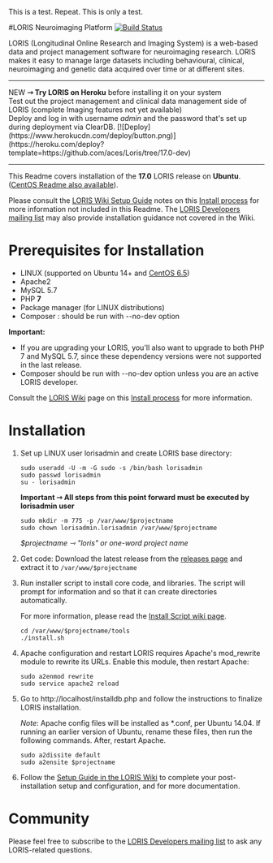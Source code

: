 This is a test. Repeat. This is only a test.


#LORIS Neuroimaging Platform [![Build Status](https://travis-ci.org/aces/Loris.svg?branch=17.0-dev)](https://travis-ci.org/aces/Loris)

LORIS (Longitudinal Online Research and Imaging System) is a web-based data and project management software for neuroimaging research. LORIS makes it easy to manage large datasets including behavioural, clinical, neuroimaging and genetic data acquired over time or at different sites.

<hr>
NEW <b>⇾  Try LORIS on Heroku</b> before installing it on your system<br>
Test out the project management and clinical data management side of LORIS (complete Imaging features not yet available)<br>
Deploy and log in with username <i>admin</i> and the password that's set up during deployment via ClearDB.
[![Deploy](https://www.herokucdn.com/deploy/button.png)](https://heroku.com/deploy?template=https://github.com/aces/Loris/tree/17.0-dev)
<hr>

This Readme covers installation of the <b>17.0</b> LORIS release on <b>Ubuntu</b>.
([CentOS Readme also available](https://github.com/aces/Loris/blob/master/README.CentOS6.md)).

Please consult the [LORIS Wiki Setup Guide](https://github.com/aces/Loris/wiki/Setup) notes on this [Install process](https://github.com/aces/Loris/wiki/Install-Script) for more information not included in this Readme. The [LORIS Developers mailing list](http://www.bic.mni.mcgill.ca/mailman/listinfo/loris-dev) may also provide installation guidance not covered in the Wiki. 

# Prerequisites for Installation

 * LINUX (supported on Ubuntu 14+ and [CentOS 6.5](https://github.com/aces/Loris/blob/master/README.CentOS6.md))
 * Apache2
 * MySQL 5.7 
 * PHP <b>7</b>  
 * Package manager (for LINUX distributions)
 * Composer : should be run with --no-dev option

<b>Important:</b>
 * If you are upgrading your LORIS, you'll also want to upgrade to both PHP 7 and MySQL 5.7, since these dependency versions were not supported in the last release. 
 * Composer should be run with --no-dev option unless you are an active LORIS developer. 

Consult the [LORIS Wiki](https://github.com/aces/Loris/wiki/Setup) page on this [Install process](https://github.com/aces/Loris/wiki/Install-Script) for more information.

# Installation

1. Set up LINUX user lorisadmin and create LORIS base directory:

    ```
    sudo useradd -U -m -G sudo -s /bin/bash lorisadmin
    sudo passwd lorisadmin
    su - lorisadmin
    ```

    <b>Important ⇾ All steps from this point forward must be executed by lorisadmin user</b>

    ```
    sudo mkdir -m 775 -p /var/www/$projectname
    sudo chown lorisadmin.lorisadmin /var/www/$projectname
    ```

    <i>$projectname ⇾ "loris" or one-word project name</i>

2. Get code:
    Download the latest release from the [releases page](https://github.com/aces/Loris/releases) and
    extract it to `/var/www/$projectname`

3. Run installer script to install core code, and libraries. The script will prompt for information and so that it can create directories automatically.

    For more information, please read the [Install Script wiki page](https://github.com/aces/Loris/wiki/Install-Script).

    ```
    cd /var/www/$projectname/tools
    ./install.sh
    ```

4. Apache configuration and restart 
LORIS requires Apache's mod_rewrite module to rewrite its URLs. Enable this module, then restart Apache: 

    ```
    sudo a2enmod rewrite
    sudo service apache2 reload
    ```

5. Go to http://localhost/installdb.php and follow the instructions to finalize LORIS installation.

    _Note_: Apache config files will be installed as *.conf, per Ubuntu 14.04. If running an earlier version of Ubuntu, rename these files, then run the following commands. After, restart Apache.


    ```
    sudo a2dissite default
    sudo a2ensite $projectname
    ```

6. Follow the [Setup Guide in the LORIS Wiki](https://github.com/aces/Loris/wiki/Setup) to complete your post-installation setup and configuration, and for more documentation.

# Community
Please feel free to subscribe to the [LORIS Developers mailing list](http://www.bic.mni.mcgill.ca/mailman/listinfo/loris-dev) to ask any LORIS-related questions.
